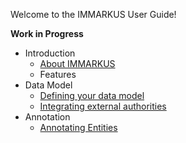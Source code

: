 Welcome to the IMMARKUS User Guide!

__Work in Progress__

- Introduction
  - [About IMMARKUS](wiki/About-IMMARKUS)
  - Features
- Data Model
  - [Defining your data model](wiki/Defining-your-data-model)
  - [Integrating external authorities](wiki/Integrating-external-authorities)
- Annotation
  - [Annotating Entities](wiki/Annotating-Entities)
